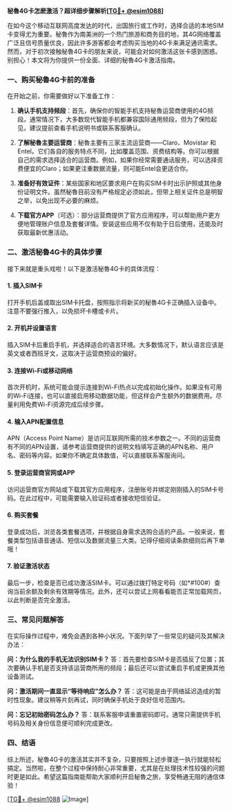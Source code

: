 **秘魯4G卡怎麽激活？超详细步骤解析[[TG💪+ @esim1088](https://t.me/s/esim1088)]**

在如今这个移动互联网高度发达的时代，出国旅行或工作时，选择合适的本地SIM卡变得尤为重要。秘魯作为南美洲的一个热门旅游和商务目的地，其4G网络覆盖广泛且信号质量优良，因此许多游客都会考虑购买当地的4G卡来满足通讯需求。然而，对于初次接触秘魯4G卡的朋友来说，可能会对如何激活这张卡感到困惑。别担心！本文将为你提供一份全面、详细的秘魯4G卡激活指南。

### 一、购买秘魯4G卡前的准备

在开始之前，你需要做好以下准备工作：

1. **确认手机支持频段**：首先，确保你的智能手机支持秘魯运营商使用的4G频段。通常情况下，大多数现代智能手机都兼容国际通用频段，但为了保险起见，建议提前查看手机说明书或联系客服确认。
   
2. **了解秘魯主要运营商**：秘魯主要有三家主流运营商——Claro、Movistar 和 Entel。它们各自的服务特点不同，比如覆盖范围、资费结构等。你可以根据自己的需求选择适合的运营商。例如，如果你经常需要通话服务，可以选择资费便宜的Claro；如果更注重数据流量，则可能Entel会更适合你。

3. **准备好有效证件**：某些国家和地区要求用户在购买SIM卡时出示护照或其他身份证明文件。虽然秘魯目前没有严格规定必须如此，但带上相关证件总是明智之举，以免出现不必要的麻烦。

4. **下载官方APP**（可选）：部分运营商提供了官方应用程序，可以帮助用户更方便地管理账户信息及套餐详情。安装这些应用不仅有助于日后使用，还能及时获取最新优惠活动。

### 二、激活秘魯4G卡的具体步骤

接下来就是重头戏啦！以下是激活秘魯4G卡的具体流程：

#### 1. 插入SIM卡
打开手机后盖或取出SIM卡托盘，按照指示将新买的秘魯4G卡正确插入设备中。注意不要强行推入，以免损坏卡槽或卡片。

#### 2. 开机并设置语言
插入SIM卡后重启手机，并选择适合的语言环境。大多数情况下，默认语言应该是英文或者西班牙文，这取决于运营商预设的偏好。

#### 3. 连接Wi-Fi或移动网络
首次开机时，系统可能会提示连接到Wi-Fi热点以完成初始化操作。如果没有可用的Wi-Fi连接，也可以直接启用移动数据功能，但这样会产生额外的数据费用。尽量利用免费Wi-Fi资源完成后续步骤。

#### 4. 输入APN配置信息
APN（Access Point Name）是访问互联网所需的技术参数之一。不同的运营商有不同的APN设置，请参考运营商提供的说明文档填写正确的APN名称、用户名、密码等内容。如果你不确定具体数值，可以直接联系客服询问。

#### 5. 登录运营商官网或APP
访问运营商官方网站或下载其官方应用程序，注册账号并绑定刚刚插入的SIM卡号码。在此过程中，可能需要输入验证码或者接收短信验证。

#### 6. 购买套餐
登录成功后，浏览各类套餐选项，并根据自身需求选购合适的产品。一般来说，套餐类型包括语音通话、短信以及数据流量三大类。记得仔细阅读条款细则后再下单哦！

#### 7. 验证激活状态
最后一步，检查是否已成功激活SIM卡。可以通过拨打特定号码（如*#100#）查询当前余额及剩余有效期等情况。此外，还可以尝试上网看看能否正常加载网页，以此判断是否完全激活。

### 三、常见问题解答

在实际操作过程中，难免会遇到各种小状况。下面列举了一些常见的疑问及其解决办法：

**问：为什么我的手机无法识别SIM卡？**
答：首先要检查SIM卡是否插反了位置；其次要确认手机是否支持该运营商所用的频段；最后还可以尝试重启手机或更换其他设备测试。

**问：激活期间一直显示“等待响应”怎么办？**
答：这可能是由于网络延迟造成的暂时性现象。建议稍等片刻再试，同时确保手机处于良好信号范围内。

**问：忘记初始密码怎么办？**
答：联系客服申请重置密码即可。通常只需提供手机号码及相关身份信息便可顺利完成更改。

### 四、结语

综上所述，秘魯4G卡的激活其实并不复杂，只要按照上述步骤逐一执行就能轻松搞定。当然啦，在整个过程中保持耐心非常重要，尤其是在处理技术性较强的问题时更是如此。希望这篇指南能帮助大家顺利开启秘魯之旅，享受畅通无阻的通信体验！

[[TG💪+ @esim1088](https://t.me/s/esim1088) ![Image](https://i.postimg.cc/4NQfJmqS/Snipaste-2025-05-13-00-14-12.png)]